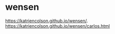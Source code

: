 # wensen
 https://katriencolson.github.io/wensen/.
 https://katriencolson.github.io/wensen/carlos.html 

